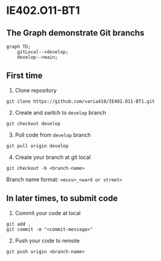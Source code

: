 # IE402.O11-BT1

## The Graph demonstrate Git branchs
```mermaid
graph TD;
    gitLocal-->develop;
    develop-->main;
```
## First time
1. Clone repository
```
git clone https://github.com/varia418/IE402.O11-BT1.git
```
2. Create and switch to `develop` branch
```
git checkout develop
```
3. Pull code from `develop` branch
```
git pull origin develop
```
4. Create your branch at git local
```
git checkout -b <branch-name>
```
Branch name format: `<mssv>_<ward or street>`
## In later times, to submit code

1. Commit your code at local
```
git add .
git commit -m "<commit-message>"
```
2. Push your code to remote
```
git push origin <branch-name>
```

